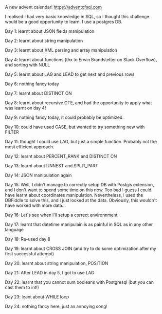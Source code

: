 A new advent calendar! https://adventofsql.com

I realised I had very basic knowledge in SQL, so I thought this challenge would be a good opportunity to learn. I use a postgres DB.

Day 1: learnt about JSON fields manipulation

Day 2: learnt about string manipulation

Day 3: learnt about XML parsing and array manipulation

Day 4: learnt about functions (thx to Erwin Brandstetter on Stack Overflow), and sorting with NULL

Day 5: learnt about LAG and LEAD to get next and previous rows

Day 6: nothing fancy today

Day 7: learnt about DISTINCT ON

Day 8: learnt about recursive CTE, and had the opportunity to apply what was learnt on day 4!

Day 9: nothing fancy today, it could probably be optimized.

Day 10: could have used CASE, but wanted to try something new with FILTER

Day 11: thought I could use LAG, but just a simple function. Probably not the most efficient approach.

Day 12: learnt about PERCENT_RANK and DISTINCT ON

Day 13: learnt about UNNEST and SPLIT_PART

Day 14: JSON manipulation again

Day 15: Well, I didn't manage to correctly setup DB with Postgis extension, and I don't want to spend some time on this now. Too bad I guess I could have learnt about coordinates manipulation. Nevertheless, I used the DBFiddle to solve this, and I just looked at the data. Obviously, this wouldn't have worked with more data...

Day 16: Let's see when I'll setup a correct environnment

Day 17: learnt that datetime manipulain is as painful in SQL as in any other language

Day 18: Re-used day 8

Day 19: learnt about CROSS JOIN (and try to do some optimization after my first successful attempt)

Day 20: learnt about string manipulation, POSITION

Day 21: After LEAD in day 5, I got to use LAG

Day 22: learnt that you cannot sum booleans with Postgresql (but you can cast them to int!)

Day 23: leant about WHILE loop

Day 24: nothing fancy here, just an annoying song!

